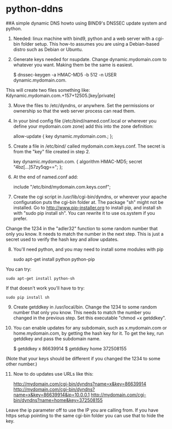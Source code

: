 python-ddns
===========

##A simple dynamic DNS howto using BIND9's DNSSEC update system and python.

1. Needed: linux machine with bind9, python and a web server with a cgi-bin folder setup. This how-to assumes you are using a Debian-based distro such as Debian or Ubuntu.

2. Generate keys needed for nsupdate. Change dynamic.mydomain.com to whatever you want. Making them be the same is easiest.

    $ dnssec-keygen -a HMAC-MD5 -b 512 -n USER dynamic.mydomain.com.

 This will create two files something like: Kdynamic.mydomain.com.+157+12505.[key|private]

3. Move the files to /etc/dyndns, or anywhere. Set the permissions or ownership so that the web server process can read them.

4. In your bind config file (/etc/bind/named.conf.local or wherever you define your mydomain.com zone) add this into the zone definition:

    allow-update {
        key dynamic.mydomain.com.;
    };

5. Create a file in /etc/bind/ called mydomain.com.keys.conf. The secret is from the "key" file created in step 2.

    key dynamic.mydomain.com. {
        algorithm HMAC-MD5;
        secret "4bz[...]57zy5qg==";
    };

6. At the end of named.conf add:

    include "/etc/bind/mydomain.com.keys.conf";

7.  Create the cgi script in /usr/lib/cgi-bin/dyndns, or wherever your apache configuration puts the cgi-bin folder at. The package "sh" might not be installed. Go to http://www.pip-installer.org to install pip, and install sh with "sudo pip install sh". You can rewrite it to use os.system if you prefer.

 Change the 1234 in the "adler32" function to some random number that only you know. It needs to match the number in the next step. This is just a secret used to verify the hash key and allow updates.


8. You'll need python, and you may need to install some modules with pip

    sudo apt-get install python python-pip

 You can try:

    sudo apt-get install python-sh

 If that doesn't work you'll have to try:

    sudo pip install sh


9. Create getddkey in /usr/local/bin. Change the 1234 to some random number that only you know. This needs to match the number you changed in the previous step. Set this executable "chmod +x getddkey".


10. You can enable updates for any subdomain, such as x.mydomain.com or home.mydomain.com, by getting the hash key for it. To get the key, run getddkey and pass the subdomain name.

    $ getddkey x
    86639914
    $ getddkey home
    372508155

 (Note that your keys should be different if you changed the 1234 to some other number.)

11. Now to do updates use URLs like this:

    http://mydomain.com/cgi-bin/dyndns?name=x&key=86639914
    http://mydomain.com/cgi-bin/dyndns?name=x&key=86639914&ip=10.0.0.1
    http://mydomain.com/cgi-bin/dyndns?name=home&key=372508155

 Leave the ip parameter off to use the IP you are calling from. If you have https setup pointing to the same cgi-bin folder you can use that to hide the key.

